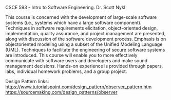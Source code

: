 CSCE 593 - Intro to Software Engineering.
Dr. Scott Nykl


This course is concerned with the development of large-scale software systems (i.e., systems
which have a large software component). Techniques in software requirements elicitation,
object-oriented design, implementation, quality assurance, and project management are
presented, along with discussion of the software development process. Emphasis is on objectoriented
modeling using a subset of the Unified Modeling Language (UML). Techniques to
facilitate the engineering of secure software systems are introduced. This course will enable
you to more effectively communicate with software users and developers and make sound
management decisions. Hands-on experience is provided through papers, labs, individual
homework problems, and a group project.

Design Pattern links:
https://www.tutorialspoint.com/design_pattern/observer_pattern.htm
https://sourcemaking.com/design_patterns/observer
